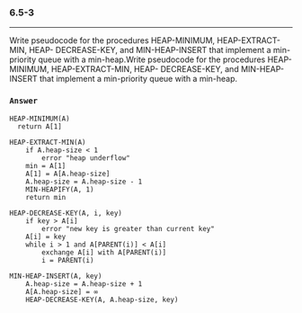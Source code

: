 ### 6.5-3
***
Write pseudocode for the procedures HEAP-MINIMUM, HEAP-EXTRACT-MIN, HEAP- DECREASE-KEY, and MIN-HEAP-INSERT that implement a min-priority queue with a min-heap.Write pseudocode for the procedures HEAP-MINIMUM, HEAP-EXTRACT-MIN, HEAP- DECREASE-KEY, and MIN-HEAP-INSERT that implement a min-priority queue with a min-heap.

### `Answer`
```
HEAP-MINIMUM(A)
  return A[1]
```
```
HEAP-EXTRACT-MIN(A)
	if A.heap-size < 1
		error "heap underflow"
	min = A[1]
	A[1] = A[A.heap-size]
	A.heap-size = A.heap-size - 1
	MIN-HEAPIFY(A, 1)
	return min
```
```
HEAP-DECREASE-KEY(A, i, key)
	if key > A[i]
		error "new key is greater than current key"
	A[i] = key
	while i > 1 and A[PARENT(i)] < A[i]
		exchange A[i] with A[PARENT(i)]
		i = PARENT(i)
```
```
MIN-HEAP-INSERT(A, key)
	A.heap-size = A.heap-size + 1
	A[A.heap-size] = ∞
	HEAP-DECREASE-KEY(A, A.heap-size, key)
```
